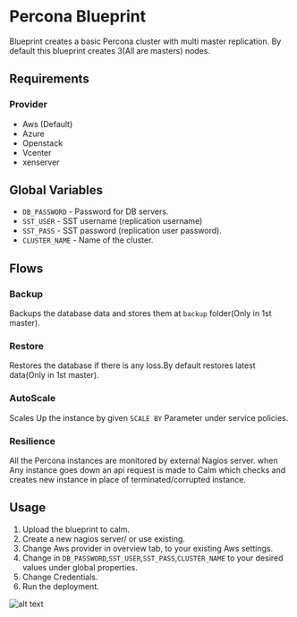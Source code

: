 Percona Blueprint
=======================

Blueprint creates a basic Percona cluster with multi master replication. By default this blueprint creates 3(All are masters) nodes.

Requirements
------------
### Provider
- Aws (Default)
- Azure
- Openstack
- Vcenter
- xenserver

Global Variables
----------
- `DB_PASSWORD` - Password for DB servers.
- `SST_USER` - SST username (replication username)
- `SST_PASS` - SST password (replication user password).
- `CLUSTER_NAME` - Name of the cluster.


Flows
-------
### Backup
Backups the database data and stores them at `backup` folder(Only in 1st master).
### Restore
Restores the database if there is any loss.By default restores latest data(Only in 1st master).
### AutoScale
Scales Up the instance by given `SCALE BY` Parameter under service policies.
### Resilience
All the Percona instances are monitored by external Nagios server. when Any instance goes down an api request is made to Calm which checks and creates new instance in place of terminated/corrupted instance.

Usage
-----
1. Upload the blueprint to calm.
2. Create a new nagios server/ or use existing.
3. Change Aws provider in overview tab, to your existing Aws settings.
4. Change in `DB_PASSWORD`,`SST_USER`,`SST_PASS`,`CLUSTER_NAME` to your desired values under global properties.
5. Change Credentials.
6. Run the deployment.

![alt text](http://p5.zdassets.com/hc/settings_assets/663149/200053878/mN1xL8tNpRRq3ws1id2YiA-calm_logo_white.png "Calm.io")
